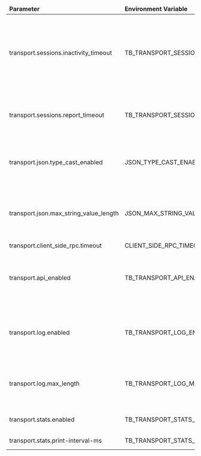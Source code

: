<table>
    <thead>
      <tr>
          <td style="width: 25%"><b>Parameter</b></td><td style="width: 30%"><b>Environment Variable</b></td><td style="width: 15%"><b>Default Value</b></td><td style="width: 30%"><b>Description</b></td>
      </tr>
    </thead>
    <tbody>
        <tr>
            <td>transport.sessions.inactivity_timeout</td>
            <td>TB_TRANSPORT_SESSIONS_INACTIVITY_TIMEOUT</td>
            <td>300000</td>
            <td>Inactivity timeout for device session in transport service. The last activity time of the device session is updated if device sends any message, including keepalive messages.</td>
        </tr>
        <tr>
            <td>transport.sessions.report_timeout</td>
            <td>TB_TRANSPORT_SESSIONS_REPORT_TIMEOUT</td>
            <td>3000</td>
            <td>Interval of periodic check for expired sessions and report of the changes to session last activity time.</td>
        </tr>
        <tr>
            <td>transport.json.type_cast_enabled</td>
            <td>JSON_TYPE_CAST_ENABLED</td>
            <td>{{JSON_TYPE_CAST_ENABLED_VALUE}}</td>
            <td>Cast String data types to Numeric if possible when processing Telemetry/Attributes JSON</td>
        </tr>
        <tr>
            <td>transport.json.max_string_value_length</td>
            <td>JSON_MAX_STRING_VALUE_LENGTH</td>
            <td>0</td>
            <td>Maximum allowed string value length when processing Telemetry/Attributes JSON (0 value disables string value length check)</td>
        </tr>
        <tr>
            <td>transport.client_side_rpc.timeout</td>
            <td>CLIENT_SIDE_RPC_TIMEOUT</td>
            <td>60000</td>
            <td></td>
        </tr>
        <tr>
            <td>transport.api_enabled</td>
            <td>TB_TRANSPORT_API_ENABLED</td>
            <td>true</td>
            <td>Enable/disable http/mqtt/coap transport protocols (has higher priority than certain protocol's 'enabled' property)</td>
        </tr>
        <tr>
            <td>transport.log.enabled</td>
            <td>TB_TRANSPORT_LOG_ENABLED</td>
            <td>true</td>
            <td>Enable/Disable log of transport messages to telemetry. For example, logging of LwM2M registration update.</td>
        </tr>
        <tr>
            <td>transport.log.max_length</td>
            <td>TB_TRANSPORT_LOG_MAX_LENGTH</td>
            <td>1024</td>
            <td>Maximum length of the log message. The content will be truncated to the specified value if needed.</td>
        </tr>
        <tr>
            <td>transport.stats.enabled</td>
            <td>TB_TRANSPORT_STATS_ENABLED</td>
            <td>true</td>
            <td>Enable/Disable collection of transport statistics</td>
        </tr>
        <tr>
            <td>transport.stats.print-interval-ms</td>
            <td>TB_TRANSPORT_STATS_PRINT_INTERVAL_MS</td>
            <td>60000</td>
            <td>Interval of transport statistics logging.</td>
        </tr>
    </tbody>
</table>